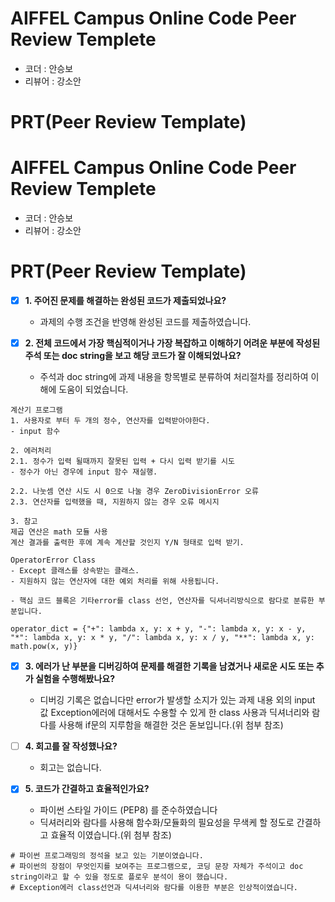 # AIFFEL Campus Online Code Peer Review Templete
- 코더 : 안승보
- 리뷰어 : 강소안


# PRT(Peer Review Template)
# AIFFEL Campus Online Code Peer Review Templete
- 코더 : 안승보
- 리뷰어 : 강소안


# PRT(Peer Review Template)
- [x]  **1. 주어진 문제를 해결하는 완성된 코드가 제출되었나요?**
     
     - 과제의 수행 조건을 반영해 완성된 코드를 제출하였습니다.

    
- [x]  **2. 전체 코드에서 가장 핵심적이거나 가장 복잡하고 이해하기 어려운 부분에 작성된 
주석 또는 doc string을 보고 해당 코드가 잘 이해되었나요?**

     - 주석과 doc string에 과제 내용을 항목별로 분류하여 처리절차를 정리하여 이해에 도움이 되었습니다.
    
```
계산기 프로그램
1. 사용자로 부터 두 개의 정수, 연산자를 입력받아야한다.
- input 함수

2. 에러처리
2.1. 정수가 입력 될때까지 잘못된 입력 + 다시 입력 받기를 시도
- 정수가 아닌 경우에 input 함수 재실행.

2.2. 나눗셈 연산 시도 시 0으로 나눌 경우 ZeroDivisionError 오류
2.3. 연산자를 입력했을 때, 지원하지 않는 경우 오류 메시지

3. 참고
제곱 연산은 math 모듈 사용
계산 결과를 출력한 후에 계속 계산할 것인지 Y/N 형태로 입력 받기.
```

```
OperatorError Class
- Except 클래스를 상속받는 클래스.
- 지원하지 않는 연산자에 대한 예외 처리를 위해 사용됩니다.
```


    - 핵심 코드 블록은 기타error를 class 선언, 연산자를 딕셔너리방식으로 람다로 분류한 부분입니다.
```
operator_dict = {"+": lambda x, y: x + y, "-": lambda x, y: x - y, "*": lambda x, y: x * y, "/": lambda x, y: x / y, "**": lambda x, y: math.pow(x, y)}
```

        
- [x]  **3. 에러가 난 부분을 디버깅하여 문제를 해결한 기록을 남겼거나
새로운 시도 또는 추가 실험을 수행해봤나요?**
    - 디버깅 기록은 없습니다만 error가 발생할 소지가 있는 과제 내용 외의 input 값 Exception에러에 대해서도 수용할 수 있게 한 class 사용과 딕셔너리와 람다를 사용해 if문의 지루함을 해결한 것은 돋보입니다.(위 첨부 참조)
        
- [ ]  **4. 회고를 잘 작성했나요?**
    - 회고는 없습니다.
        
- [x]  **5. 코드가 간결하고 효율적인가요?**
    - 파이썬 스타일 가이드 (PEP8) 를 준수하였습니다
    - 딕셔러리와 람다를 사용해 함수화/모듈화의 필요성을 무색케 할 정도로 간결하고 효율적 이였습니다.(위 첨부 참조)


```
# 파이썬 프로그래밍의 정석을 보고 있는 기분이였습니다.
# 파이썬의 장점이 무엇인지를 보여주는 프로그램으로, 코딩 문장 자체가 주석이고 doc string이라고 할 수 있을 정도로 플로우 분석이 용이 했습니다. 
# Exception에러 class선언과 딕셔너리와 람다를 이용한 부분은 인상적이였습니다.
```

